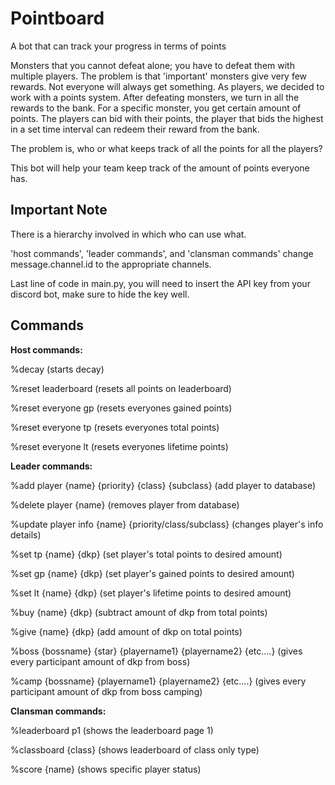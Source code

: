 # Pointboard
A bot that can track your progress in terms of points

Monsters that you cannot defeat alone; you have to defeat them with multiple players. The problem is that 'important' monsters give very few rewards. Not everyone will always get something. As players, we decided to work with a points system. After defeating monsters, we turn in all the rewards to the bank. For a specific monster, you get certain amount of points. The players can bid with their points, the player that bids the highest in a set time interval can redeem their reward from the bank.

The problem is, who or what keeps track of all the points for all the players?

This bot will help your team keep track of the amount of points everyone has.

## Important Note

There is a hierarchy involved in which who can use what.

'host commands', 'leader commands', and 'clansman commands' change message.channel.id to the appropriate channels.

Last line of code in main.py, you will need to insert the API key from your discord bot, make sure to hide the key well.

## Commands

**Host commands:**

%decay (starts decay)

%reset leaderboard (resets all points on leaderboard)

%reset everyone gp (resets everyones gained points)

%reset everyone tp (resets everyones total points)

%reset everyone lt (resets everyones lifetime points)

**Leader commands:**

%add player {name} {priority} {class} {subclass} (add player to database)

%delete player {name} (removes player from database)

%update player info {name} {priority/class/subclass} (changes player's info details)


%set tp {name} {dkp} (set player's total points to desired amount)

%set gp {name} {dkp} (set player's gained points to desired amount)

%set lt {name} {dkp} (set player's lifetime points to desired amount)


%buy {name} {dkp} (subtract amount of dkp from total points)

%give {name} {dkp} (add amount of dkp on total points)

%boss {bossname} {star} {playername1} {playername2} {etc....} (gives every participant amount of dkp from boss)

%camp {bossname} {playername1} {playername2} {etc....} (gives every participant amount of dkp from boss camping)

**Clansman commands:**

%leaderboard p1 (shows the leaderboard page 1)

%classboard {class} (shows leaderboard of class only type)

%score {name} (shows specific player status)

